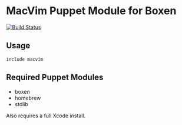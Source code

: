 # MacVim Puppet Module for Boxen

[![Build Status](https://travis-ci.org/boxen/puppet-macvim.png?branch=master)](https://travis-ci.org/boxen/puppet-macvim)

## Usage

```puppet
include macvim
```

## Required Puppet Modules

* boxen
* homebrew
* stdlib

Also requires a full Xcode install.

